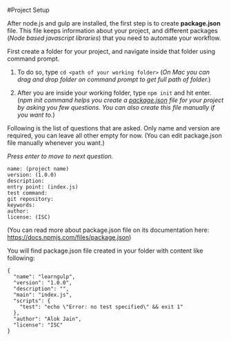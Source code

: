 #Project Setup

After node.js and gulp are installed, the first step is to create **package.json** file. This file keeps information about your project, and different packages (*Node based javascript libraries*) that you need to automate your workflow.

First create a folder for your project, and navigate inside that folder using command prompt.

1. To do so, type ```cd <path of your working folder>```
(*On Mac you can drag and drop folder on command prompt to get full path of folder.*)

2. After you are inside your working folder, type ```npm init``` and hit enter. (*npm init command helps you create a [package.json](https://docs.npmjs.com/files/package.json) file for your project by asking you few questions. You can also create this file manually if you want to.*)

Following is the list of questions that are asked. Only name and version are required, you can leave all other empty for now. (You can edit package.json file manually whenever you want.) 

*Press enter to move to next question.*

```
name: (project name)
version: (1.0.0)
description:
entry point: (index.js)
test command:
git repository: 
keywords:
author: 
license: (ISC)
```

(You can read more about package.json file on its documentation here: https://docs.npmjs.com/files/package.json)

You will find package.json file created in your folder with content like following:

```
{
  "name": "learngulp",
  "version": "1.0.0",
  "description": "",
  "main": "index.js",
  "scripts": {
    "test": "echo \"Error: no test specified\" && exit 1"
  },
  "author": "Alok Jain",
  "license": "ISC"
}
```




